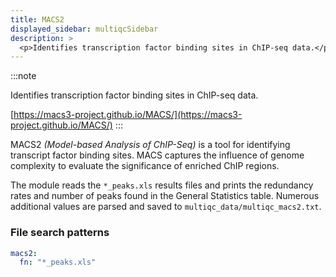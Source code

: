 ```yaml
---
title: MACS2
displayed_sidebar: multiqcSidebar
description: >
  <p>Identifies transcription factor binding sites in ChIP-seq data.</p>
---
```


<!--
~~~~~ DO NOT EDIT ~~~~~
This file is autogenerated from the MultiQC module python docstring.
Do not edit the markdown, it will be overwritten.

File path for the source of this content: multiqc/modules/macs2/macs2.py
~~~~~~~~~~~~~~~~~~~~~~~
-->

:::note

<p>Identifies transcription factor binding sites in ChIP-seq data.</p>

[https://macs3-project.github.io/MACS/](https://macs3-project.github.io/MACS/)
:::

MACS2 _(Model-based Analysis of ChIP-Seq)_ is a tool for identifying transcript
factor binding sites. MACS captures the influence of genome complexity to
evaluate the significance of enriched ChIP regions.

The module reads the `*_peaks.xls` results files and prints the redundancy rates and number of peaks
found in the General Statistics table. Numerous additional values are parsed and saved to
`multiqc_data/multiqc_macs2.txt`.

### File search patterns

```yaml
macs2:
  fn: "*_peaks.xls"
```
